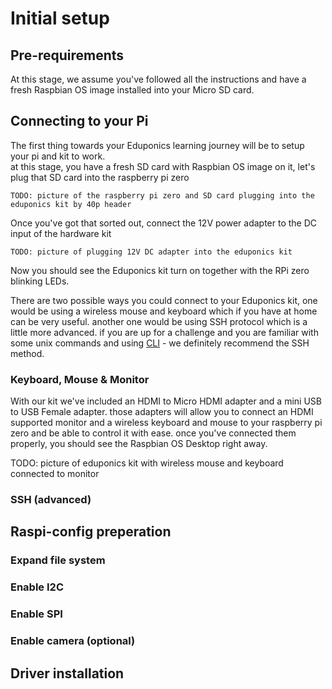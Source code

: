 # Initial setup

## Pre-requirements

At this stage, we assume you've followed all the instructions and have a fresh Raspbian OS image installed into your Micro SD card.<br/>

## Connecting to your Pi

The first thing towards your Eduponics learning journey will be to setup your pi and kit to work.<br/>
at this stage, you have a fresh SD card with Raspbian OS image on it, let's plug that SD card into the raspberry pi zero<br/>

```
TODO: picture of the raspberry pi zero and SD card plugging into the eduponics kit by 40p header
```

Once you've got that sorted out, connect the 12V power adapter to the DC input of the hardware kit<br/>

```
TODO: picture of plugging 12V DC adapter into the eduponics kit
```

Now you should see the Eduponics kit turn on together with the RPi zero blinking LEDs.<br/>

There are two possible ways you could connect to your Eduponics kit, one would be using a wireless mouse and keyboard which if you have at home can be very useful.
another one would be using SSH protocol which is a little more advanced.
if you are up for a challenge and you are familiar with some unix commands and using [CLI](https://en.wikipedia.org/wiki/Command-line_interface) - we definitely recommend the SSH method.

### Keyboard, Mouse & Monitor

With our kit we've included an HDMI to Micro HDMI adapter and a mini USB to USB Female adapter.
those adapters will allow you to connect an HDMI supported monitor and a wireless keyboard and mouse to your raspberry pi zero and be able to control it with ease.
once you've connected them properly, you should see the Raspbian OS Desktop right away.

<div class="text-purple">
TODO: picture of eduponics kit with wireless mouse and keyboard connected to monitor
</div>

### SSH (advanced)


## Raspi-config preperation

### Expand file system

### Enable I2C

### Enable SPI

### Enable camera (optional)

## Driver installation
